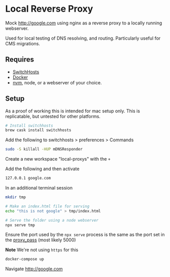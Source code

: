 # Local Reverse Proxy

Mock <http://google.com> using nginx as a reverse proxy to a locally running webserver.

Used for local testing of DNS resolving, and routing. Particularly useful for CMS migrations.

## Requires

- [SwitchHosts]
- [Docker]
- [nvm], node, or a webserver of your choice.

## Setup

As a proof of working this is intended for mac setup only. This is replicatable, but untested for other platforms.

```bash
# Install switchhosts
brew cask install switchhosts
```

Add the following to switchhosts > preferences > Commands

```bash
sudo -S killall -HUP mDNSResponder
```

Create a new workspace "local-proxys" with the `+`

Add the following and then activate

```txt
127.0.0.1 google.com
```

In an additional terminal session

```bash
mkdir tmp

# Make an index.html file for serving
echo "this is not google" > tmp/index.html

# Serve the folder using a node webserver
npx serve tmp
```

Ensure the port used by the `npx serve` process is the same as the port set in the [proxy_pass](conf/web.conf) (most likely 5000)

**Note** We're not using `https` for this

```bash
docker-compose up
```

Navigate <http://google.com>

<!-- MARKDOWN REFS -->

[switchhosts]: https://github.com/oldj/SwitchHosts
[docker]: https://www.docker.com/
[nvm]: https://github.com/nvm-sh/nvm
